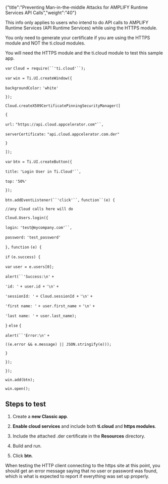 {"title":"Preventing Man-in-the-middle Attacks for AMPLIFY Runtime Services API Calls","weight":"40"}

This info only applies to users who intend to do API calls to AMPLIFY Runtime Services (API Runtime Services) while using the HTTPS module.

You only need to generate your certificate if you are using the HTTPS module and NOT the ti.cloud modules.

You will need the HTTPS module and the ti.cloud module to test this sample app.

`var` `Cloud = require(``'ti.cloud'``);`

`var` `win = Ti.UI.createWindow({`

`backgroundColor:` `'white'`

`});`

`Cloud.createX509CertificatePinningSecurityManager([`

`{`

`url:` `"https://api.cloud.appcelerator.com"``,`

`serverCertificate:` `"api.cloud.appcelerator.com.der"`

`}`

`]);`

`var` `btn = Ti.UI.createButton({`

`title:` `'Login User in Ti.Cloud'``,`

`top:` `'50%'`

`});`

`btn.addEventListener(``'click'``,` `function``(e) {`

`//any Cloud calls here will do`

`Cloud.Users.login({`

`login:` `'test@mycompany.com'``,`

`password:` `'test_password'`

`},` `function` `(e) {`

`if` `(e.success) {`

`var` `user = e.users[0];`

`alert(``'Success:\n'` `+`

`'id: '` `+ user.id +` `'\n'` `+`

`'sessionId: '` `+ Cloud.sessionId +` `'\n'` `+`

`'first name: '` `+ user.first_name +` `'\n'` `+`

`'last name: '` `+ user.last_name);`

`}` `else` `{`

`alert(``'Error:\n'` `+`

`((e.error && e.message) || JSON.stringify(e)));`

`}`

`});`

`});`

`win.add(btn);`

`win.open();`

## Steps to test

1. Create a **new Classic app**.

2. **Enable cloud services** and include both **ti.cloud** and **https modules**.

3. Include the attached .der certificate in the **Resources** directory.

4. Build and run.

5. Click **btn**.

When testing the HTTP client connecting to the https site at this point, you should get an error message saying that no user or password was found, which is what is expected to report if everything was set up properly.
